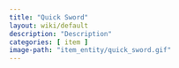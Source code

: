 ```yaml
---
title: "Quick Sword"
layout: wiki/default
description: "Description"
categories: [ item ]
image-path: "item_entity/quick_sword.gif"
---
```


